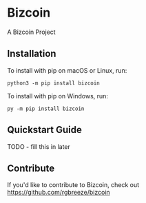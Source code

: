 # Bizcoin


A Bizcoin Project

## Installation

To install with pip on macOS or Linux, run:

    python3 -m pip install bizcoin

To install with pip on Windows, run:

    py -m pip install bizcoin

## Quickstart Guide

TODO - fill this in later

## Contribute

If you'd like to contribute to Bizcoin, check out https://github.com/rgbreeze/bizcoin
